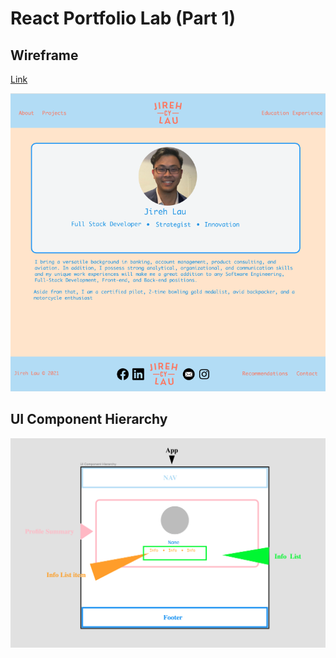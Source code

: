# React Portfolio Lab (Part 1)

<h2>Wireframe</h2>

[Link](https://www.figma.com/file/rka9IM4ymfGRGyT2S9KHvA/React-Portfolio-Lab?node-id=0%3A1)

![Wireframe](./Wireframe.png)

<h2>UI Component Hierarchy</h2>

![UI Components](./UI.png)

